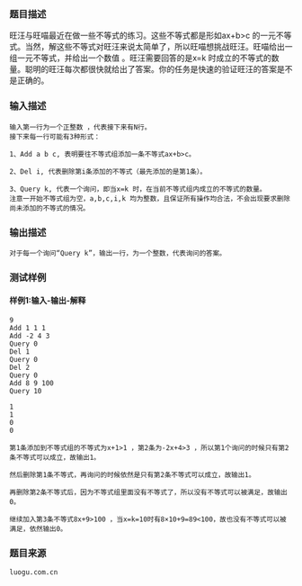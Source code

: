 ### 题目描述

旺汪与旺喵最近在做一些不等式的练习。这些不等式都是形如ax+b>c 的一元不等式。当然，解这些不等式对旺汪来说太简单了，所以旺喵想挑战旺汪。旺喵给出一组一元不等式，并给出一个数值 。旺汪需要回答的是x=k 时成立的不等式的数量。聪明的旺汪每次都很快就给出了答案。你的任务是快速的验证旺汪的答案是不是正确的。

### 输入描述

```
输入第一行为一个正整数 ，代表接下来有N行。
接下来每一行可能有3种形式：

1、Add a b c, 表明要往不等式组添加一条不等式ax+b>c。

2、Del i, 代表删除第i条添加的不等式（最先添加的是第1条）。

3、Query k, 代表一个询问，即当x=k 时，在当前不等式组内成立的不等式的数量。
注意一开始不等式组为空，a,b,c,i,k 均为整数，且保证所有操作均合法，不会出现要求删除尚未添加的不等式的情况。
```
### 输出描述

```
对于每一个询问“Query k”，输出一行，为一个整数，代表询问的答案。
```

### 测试样例
#### 样例1:输入-输出-解释

```
9
Add 1 1 1
Add -2 4 3
Query 0
Del 1
Query 0
Del 2
Query 0
Add 8 9 100
Query 10
```
```
1
1
0
0
```
```
第1条添加到不等式组的不等式为x+1>1 ，第2条为-2x+4>3 ，所以第1个询问的时候只有第2条不等式可以成立，故输出1。

然后删除第1条不等式，再询问的时候依然是只有第2条不等式可以成立，故输出1。

再删除第2条不等式后，因为不等式组里面没有不等式了，所以没有不等式可以被满足，故输出0。

继续加入第3条不等式8x+9>100 ，当x=k=10时有8×10+9=89<100，故也没有不等式可以被满足，依然输出0。
```

### 题目来源  
`luogu.com.cn`